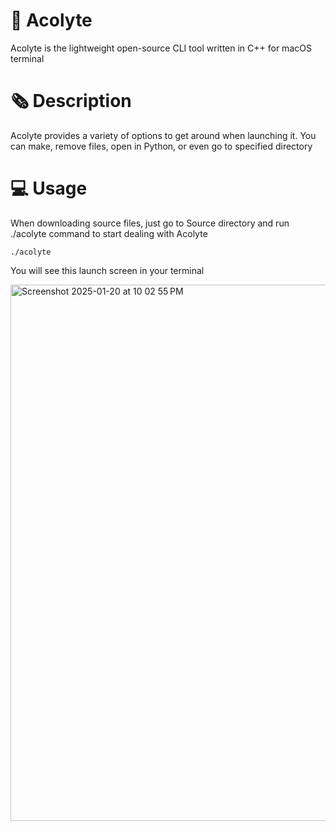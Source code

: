 # 💫 Acolyte

<p>Acolyte is the lightweight open-source CLI tool written in C++ for macOS terminal</p>

# 🗞️ Description

<p>Acolyte provides a variety of options to get around when launching it. You can make, remove files, open in Python, or even go to specified directory</p>

# 💻 Usage

<p>When downloading source files, just go to Source directory and run ./acolyte command to start dealing with Acolyte</p>

```
./acolyte
```

You will see this launch screen in your terminal

<img width="858" alt="Screenshot 2025-01-20 at 10 02 55 PM" src="https://github.com/user-attachments/assets/8e6a6c2c-5389-44e5-be2b-4c31ff7a323b" />
